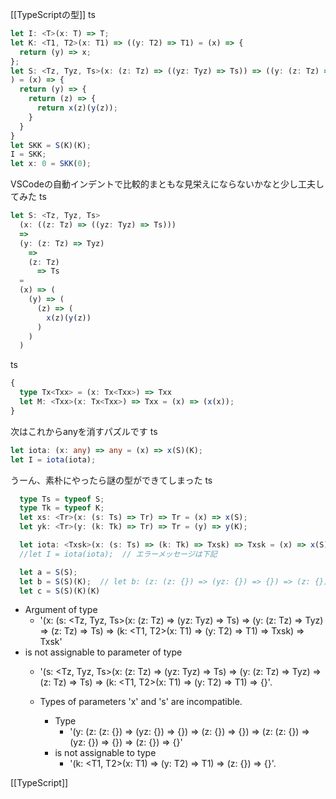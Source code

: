 
[[TypeScriptの型]]
ts

```typescript
let I: <T>(x: T) => T;
let K: <T1, T2>(x: T1) => ((y: T2) => T1) = (x) => {
  return (y) => x;
};
let S: <Tz, Tyz, Ts>(x: (z: Tz) => ((yz: Tyz) => Ts)) => ((y: (z: Tz) => Tyz) => ((z: Tz) => Ts)
) = (x) => {
  return (y) => {
    return (z) => {
      return x(z)(y(z));
    }
  }
}
let SKK = S(K)(K);
I = SKK;
let x: 0 = SKK(0);
```


VSCodeの自動インデントで比較的まともな見栄えにならないかなと少し工夫してみた
ts

```typescript
let S: <Tz, Tyz, Ts>
  (x: ((z: Tz) => ((yz: Tyz) => Ts)))
  =>
  (y: (z: Tz) => Tyz)
    =>
    (z: Tz)
      => Ts
  =
  (x) => (
    (y) => (
      (z) => (
        x(z)(y(z))
      )
    )
  )
```


ts

```typescript
{
  type Tx<Txx> = (x: Tx<Txx>) => Txx
  let M: <Txx>(x: Tx<Txx>) => Txx = (x) => (x(x));
}
```


次はこれからanyを消すパズルです
ts

```typescript
let iota: (x: any) => any = (x) => x(S)(K);
let I = iota(iota);
```


うーん、素朴にやったら謎の型ができてしまった
ts

```typescript
  type Ts = typeof S;
  type Tk = typeof K;
  let xs: <Tr>(x: (s: Ts) => Tr) => Tr = (x) => x(S);
  let yk: <Tr>(y: (k: Tk) => Tr) => Tr = (y) => y(K);

  let iota: <Txsk>(x: (s: Ts) => (k: Tk) => Txsk) => Txsk = (x) => x(S)(K);
  //let I = iota(iota);  // エラーメッセージは下記

  let a = S(S);
  let b = S(S)(K);  // let b: (z: (z: {}) => (yz: {}) => {}) => (z: {}) => {}
  let c = S(S)(K)(K)
```



- Argument of type
    - '<Txsk>(x: (s: <Tz, Tyz, Ts>(x: (z: Tz) => (yz: Tyz) => Ts) => (y: (z: Tz) => Tyz) => (z: Tz) => Ts) => (k: <T1, T2>(x: T1) => (y: T2) => T1) => Txsk) => Txsk'
- is not assignable to parameter of type
    - '(s: <Tz, Tyz, Ts>(x: (z: Tz) => (yz: Tyz) => Ts) => (y: (z: Tz) => Tyz) => (z: Tz) => Ts) => (k: <T1, T2>(x: T1) => (y: T2) => T1) => {}'.

    - Types of parameters 'x' and 's' are incompatible.
        - Type
            - '(y: (z: (z: {}) => (yz: {}) => {}) => (z: {}) => {}) => (z: (z: {}) => (yz: {}) => {}) => (z: {}) => {}'
        - is not assignable to type
            - '(k: <T1, T2>(x: T1) => (y: T2) => T1) => (z: {}) => {}'.

[[TypeScript]]
